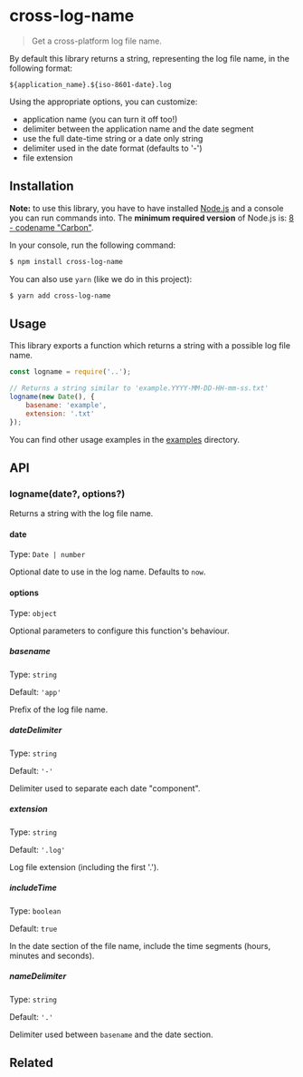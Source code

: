 # cross-log-name

<!-- ![](https://img.shields.io/github/license/niktekusho/cross-log-name.svg) [![](https://img.shields.io/npm/v/cross-log-name.svg)](https://www.npmjs.com/package/cross-log-name) [![Build Status](https://travis-ci.org/niktekusho/cross-log-name.svg?branch=master)](https://travis-ci.org/niktekusho/cross-log-name) [![](https://img.shields.io/node/v/cross-log-name.svg)](https://www.npmjs.com/package/cross-log-name) [![XO code style](https://img.shields.io/badge/code_style-XO-5ed9c7.svg)](https://github.com/sindresorhus/xo) [![Maintainability](https://api.codeclimate.com/v1/badges/744538fb7227c1a86bea/maintainability)](https://codeclimate.com/github/niktekusho/cross-log-name/maintainability) [![](https://img.shields.io/bundlephobia/minzip/cross-log-name.svg)](https://bundlephobia.com/result?p=cross-log-name) -->

> Get a cross-platform log file name.

By default this library returns a string, representing the log file name, in the following format:

```
${application_name}.${iso-8601-date}.log
```

Using the appropriate options, you can customize:

- application name (you can turn it off too!)
- delimiter between the application name and the date segment
- use the full date-time string or a date only string
- delimiter used in the date format (defaults to '-')
- file extension

## Installation

**Note:** to use this library, you have to have installed [Node.js](https://nodejs.org/) and a console you can run commands into. The **minimum required version** of Node.js is: [8 - codename "Carbon"](https://github.com/nodejs/Release#release-schedule).

In your console, run the following command:

```sh
$ npm install cross-log-name
```

You can also use `yarn` (like we do in this project):

```sh
$ yarn add cross-log-name
```

## Usage

This library exports a function which returns a string with a possible log file name.

```js
const logname = require('..');

// Returns a string similar to 'example.YYYY-MM-DD-HH-mm-ss.txt'
logname(new Date(), {
	basename: 'example',
    extension: '.txt'
});

```

You can find other usage examples in the [examples](examples/) directory.

## API

### logname(date?, options?)

Returns a string with the log file name.

#### date

Type: `Date | number`

Optional date to use in the log name. Defaults to `now`.

#### options

Type: `object`

Optional parameters to configure this function's behaviour.

##### basename

Type: `string`

Default: `'app'`

Prefix of the log file name.

##### dateDelimiter

Type: `string`

Default: `'-'`

Delimiter used to separate each date "component".

##### extension

Type: `string`

Default: `'.log'`

Log file extension (including the first '.').

##### includeTime

Type: `boolean`

Default: `true`

In the date section of the file name, include the time segments (hours, minutes and seconds).

##### nameDelimiter

Type: `string`

Default: `'.'`

Delimiter used between `basename` and the date section.

## Related

<!-- -   [CLI application](https://github.com/niktekusho/mas-piano-validator-cli). -->
